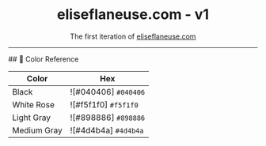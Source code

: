 
<h1 align="center">
  eliseflaneuse.com - v1
</h1>
<p align="center">
  The first iteration of <a href="https://eliseflaneuse.com" target="_blank">eliseflaneuse.com</a> 
</p>
<hr>
## 🎨 Color Reference

| Color          | Hex                  |
| -------------- | ---------------------|
| Black          | ![#040406] `#040406` |
| White Rose     | ![#f5f1f0] `#f5f1f0` |
| Light Gray     | ![#898886] `#898886` |
| Medium Gray    | ![#4d4b4a] `#4d4b4a` |
